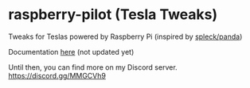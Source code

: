 # raspberry-pilot (Tesla Tweaks)
Tweaks for Teslas powered by Raspberry Pi (inspired by [spleck/panda](https://github.com/spleck/panda/tree/master/examples/marsmode))

Documentation [here](https://gernby.github.io/raspberry-pilot/) (not updated yet)

Until then, you can find more on my Discord server.
https://discord.gg/MMGCVh9

